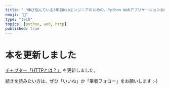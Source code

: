 ```yaml
---
title: "「伸び悩んでいる3年目Webエンジニアのための、Python Webアプリケーション自作入門」を更新しました"
emoji: "🚶"
type: "tech"
topics: [python, web, http]
published: true
---
```


# 本を更新しました

[チャプター「HTTPとは？」](https://zenn.dev/bigen1925/books/introduction-to-web-application-with-python/viewer/what-is-http) を更新しました。

続きを読みたい方は、ぜひ「いいね」か「筆者フォロー」をお願いします ;-)